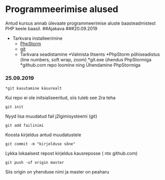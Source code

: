 # Programmeerimise alused
Antud kursus annab ülevaate programmeerimise aluste baasteadmistest PHP keele baasil.
##Ajakava
###20.09.2019
* Tarkvara installeerimine
    * [PhpStorm](https://www.jetbrains.com/phpstorm/)
    * [git](https://sourceforge.net/projects/git-osx-installer)
  * Tarkvara seadistamine
    *Valmista litsents
    *PhpStorm põhiseadistus (line numbers, soft wrap, zoom)
    *git.exe ühendus PhpStormiga
    *github.com repo loomine ning Ühendamine PhpStormiga
### 25.09.2019
    *git kasutamine käsurealt
Kui repo ei ole initsialiseeritud, siis tuleb see 2ra teha
```
git init
```

Nyyd lisa muudatud fail j2lgimisysteemi (git)
```
git add failinimi
```

Koosta kirjeldus antud muudatustele
```
git commit -m "kirjelduse sõne"
```

Lykka lokaalsest repost kirjeldus kausreposse ( ntx github.com)

```
git push -uf origin master
```

Siis origin on yhenduse nimi ja master on peaharu